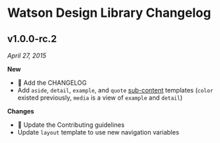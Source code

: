 # Watson Design Library Changelog

## v1.0.0-rc.2
*April 27, 2015*

**New**

* :memo: Add the CHANGELOG
* Add `aside`, `detail`, `example`, and `quote` [sub-content](https://github.com/IBM-Watson/design-library/wiki/Content-Models#secondary-content-types) templates (`color` existed previously, `media` is a view of `example` and `detail`)

**Changes**

* :memo: Update the Contributing guidelines
* Update `layout` template to use new navigation variables
